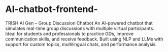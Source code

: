 # AI-chatbot-frontend-
TRISH AI Gen – Group Discussion Chatbot An AI-powered chatbot that simulates real-time group discussions with multiple virtual participants. Ideal for students and professionals to practice GDs, improve communication skills, and receive feedback. Built using NLP and LLMs with support for custom topics, multilingual chats, and performance analysis.

